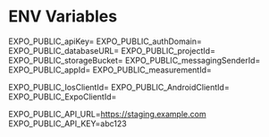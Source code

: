 # ENV Variables

EXPO_PUBLIC_apiKey=
EXPO_PUBLIC_authDomain=
EXPO_PUBLIC_databaseURL=
EXPO_PUBLIC_projectId=
EXPO_PUBLIC_storageBucket=
EXPO_PUBLIC_messagingSenderId=
EXPO_PUBLIC_appId=
EXPO_PUBLIC_measurementId=

EXPO_PUBLIC_IosClientId=
EXPO_PUBLIC_AndroidClientId=
EXPO_PUBLIC_ExpoClientId=

EXPO_PUBLIC_API_URL=https://staging.example.com
EXPO_PUBLIC_API_KEY=abc123
